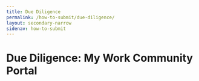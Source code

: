 ```yaml
---
title: Due Diligence
permalink: /how-to-submit/due-diligence/
layout: secondary-narrow
sidenav: how-to-submit
---
```


# Due Diligence: My Work Community Portal
